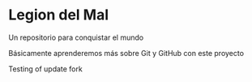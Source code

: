 # Legion del Mal
Un repositorio para conquistar el mundo

Básicamente aprenderemos más sobre Git y GitHub con este proyecto

Testing of update fork
